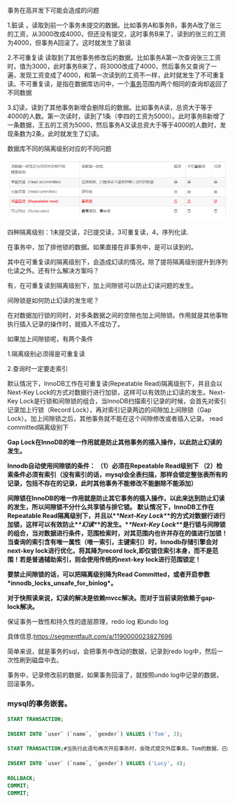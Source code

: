 事务在高并发下可能会造成的问题

1.脏读 ，读取到前一个事务未提交的数据。比如事务A和事务B，事务A改了张三的工资，从3000改成4000，但还没有提交，这时事务B来了，读到的张三的工资为4000，但事务A回滚了。这时就发生了脏读

2.不可重复读   读取到了其他事务修改后的数据。比如事务A第一次查询张三工资时，值为3000，此时事务B来了，将3000改成了4000，然后事务又查询了一遍，发现工资变成了4000，和第一次读到的工资不一样，此时就发生了不可重复读。不可重复读，是指在数据库访问中，一个[事务](https://baike.baidu.com/item/事务)范围内两个相同的查询却返回了不同数据

3.幻读，读到了其他事务新增会删除后的数据。比如事务A读，总资大于等于4000的人数。第一次读时，读到了1条（李四的工资为5000）。此时事务B新增了一条数据，王五的工资为5000，然后事务A又读总资大于等于4000的人数时，发现条数为2条，此时就发生了幻读。

数据库不同的隔离级别对应的不同问题

![image-20201118173354191](.\img\image-20201118173354191.png)

四种隔离级别：1未提交读，2已提交读，3可重复读，4，序列化读.





在事务中，加了排他锁的数据。如果直接在非事务中，是可以读到的。





其中在可重复读的隔离级别下，会造成幻读的情况。除了提将隔离级别提升到序列化读之外。还有什么解决方案吗？

有，在可重复读到隔离级别下，加上间隙锁可以防止幻读问题的发生。

间隙锁是如何防止幻读的发生呢？

在对数据加行锁的同时，对多条数据之间的空隙也加上间隙锁。作用就是其他事物执行插入记录的操作时，就插入不成功了。



如果加上间隙锁呢，有两个条件

1.隔离级别必须得是可重复读

2.查询时一定要走索引



默认情况下，InnoDB工作在可重复读(Repeatable Read)隔离级别下，并且会以Next-Key Lock的方式对数据行进行加锁，这样可以有效防止幻读的发生。Next-Key Lock是行锁和间隙锁的组合，当InnoDB扫描索引记录的时候，会首先对索引记录加上行锁（Record Lock），再对索引记录两边的间隙加上间隙锁（Gap Lock）。加上间隙锁之后，其他事务就不能在这个间隙修改或者插入记录。 read committed隔离级别下

**Gap Lock在InnoDB的唯一作用就是防止其他事务的插入操作，以此防止幻读的发生。**

 **Innodb自动使用间隙锁的条件：
（1）必须在Repeatable Read级别下
（2）检索条件必须有索引（没有索引的话，mysql会全表扫描，那样会锁定整张表所有的记录，包括不存在的记录，此时其他事务不能修改不能删除不能添加）**



**间隙锁在InnoDB的唯一作用就是防止其它事务的插入操作，以此来达到防止幻读的发生，所以间隙锁不分什么共享锁与排它锁。 默认情况下，InnoDB工作在Repeatable Read隔离级别下，并且以\**\*Next-Key Lock\**\*的方式对数据行进行加锁，这样可以有效防止\**\*幻读\**\*的发生。\**\*Next-Key Lock\**\*是行锁与间隙锁的组合，当对数据进行条件，范围检索时，对其范围内也许并存在的值进行加锁！当查询的索引含有唯一属性（唯一索引，主键索引）时，Innodb存储引擎会对next-key lock进行优化，将其降为record lock,即仅锁住索引本身，而不是范围！若是普通辅助索引，则会使用传统的next-key lock进行范围锁定！**

**要禁止间隙锁的话，可以把隔离级别降为Read Committed，或者开启参数\*innodb_locks_unsafe_for_binlog\*。**

 

**对于快照读来说，幻读的解决是依赖mvcc解决。而对于当前读则依赖于gap-lock解决。**





保证事务一致性和持久性的底层原理，redo log 和undo log



具体信息:https://segmentfault.com/a/1190000023827696



简单来说，就是事务的sql，会把事务中改动的数据，记录到redo log中，然后一次性刷到磁盘中去。

事务中，记录修改前的数据，如果事务回滚了，就按照undo log中记录的数据，回滚事务。



### mysql的事务嵌套。

```sql
START TRANSACTION;

INSERT INTO `user` (`name`, `gender`) VALUES ('Tom', 3);

START TRANSACTION;#当执行此语句再次开启事务时，会隐式提交外层事务。Tom的数据，已经被写到数据库了。外层事务已经结束了

INSERT INTO `user` (`name`, `gender`) VALUES ('Lucy', 4);

ROLLBACK;
COMMIT;
COMMIT;
```

